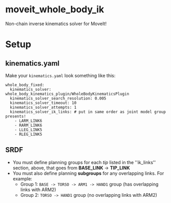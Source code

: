 moveit_whole_body_ik
====================

Non-chain inverse kinematics solver for MoveIt!

# Setup

## kinematics.yaml

Make your ``kinematics.yaml`` look something like this:

```
whole_body_fixed:
  kinematics_solver: whole_body_kinematics_plugin/WholeBodyKinematicsPlugin
  kinematics_solver_search_resolution: 0.005
  kinematics_solver_timeout: 10
  kinematics_solver_attempts: 1
  kinematics_solver_ik_links: # put in same order as joint model group presents!
    - LARM_LINK6
    - RARM_LINK6
    - LLEG_LINK5
    - RLEG_LINK5
```

## SRDF

 - You must define planning groups for each *tip* listed in the ''ik_links'' section, above, that goes from **BASE_LINK** -> **TIP_LINK**
 - You must also define planning **subgroups** for any overlapping links. For example:
   - Group 1: ``BASE -> TORSO -> ARM1 -> HAND1`` group (has overlapping links with ARM2)
   - Group 2: ``TORSO -> HAND1`` group (no overlapping links with ARM2)